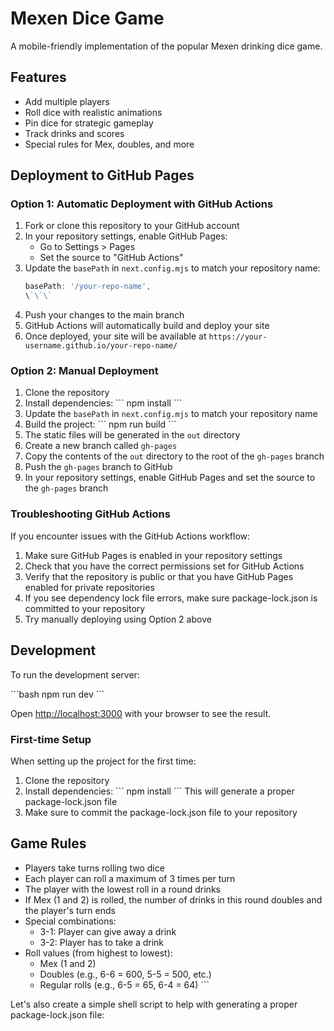 # Mexen Dice Game

A mobile-friendly implementation of the popular Mexen drinking dice game.

## Features

- Add multiple players
- Roll dice with realistic animations
- Pin dice for strategic gameplay
- Track drinks and scores
- Special rules for Mex, doubles, and more

## Deployment to GitHub Pages

### Option 1: Automatic Deployment with GitHub Actions

1. Fork or clone this repository to your GitHub account
2. In your repository settings, enable GitHub Pages:
   - Go to Settings > Pages
   - Set the source to "GitHub Actions"
3. Update the `basePath` in `next.config.mjs` to match your repository name:
   ```js
   basePath: '/your-repo-name',
   \`\`\`
4. Push your changes to the main branch
5. GitHub Actions will automatically build and deploy your site
6. Once deployed, your site will be available at `https://your-username.github.io/your-repo-name/`

### Option 2: Manual Deployment

1. Clone the repository
2. Install dependencies:
   \`\`\`
   npm install
   \`\`\`
3. Update the `basePath` in `next.config.mjs` to match your repository name
4. Build the project:
   \`\`\`
   npm run build
   \`\`\`
5. The static files will be generated in the `out` directory
6. Create a new branch called `gh-pages`
7. Copy the contents of the `out` directory to the root of the `gh-pages` branch
8. Push the `gh-pages` branch to GitHub
9. In your repository settings, enable GitHub Pages and set the source to the `gh-pages` branch

### Troubleshooting GitHub Actions

If you encounter issues with the GitHub Actions workflow:

1. Make sure GitHub Pages is enabled in your repository settings
2. Check that you have the correct permissions set for GitHub Actions
3. Verify that the repository is public or that you have GitHub Pages enabled for private repositories
4. If you see dependency lock file errors, make sure package-lock.json is committed to your repository
5. Try manually deploying using Option 2 above

## Development

To run the development server:

\`\`\`bash
npm run dev
\`\`\`

Open [http://localhost:3000](http://localhost:3000) with your browser to see the result.

### First-time Setup

When setting up the project for the first time:

1. Clone the repository
2. Install dependencies:
   \`\`\`
   npm install
   \`\`\`
   This will generate a proper package-lock.json file
3. Make sure to commit the package-lock.json file to your repository

## Game Rules

- Players take turns rolling two dice
- Each player can roll a maximum of 3 times per turn
- The player with the lowest roll in a round drinks
- If Mex (1 and 2) is rolled, the number of drinks in this round doubles and the player's turn ends
- Special combinations:
  - 3-1: Player can give away a drink
  - 3-2: Player has to take a drink
- Roll values (from highest to lowest):
  - Mex (1 and 2)
  - Doubles (e.g., 6-6 = 600, 5-5 = 500, etc.)
  - Regular rolls (e.g., 6-5 = 65, 6-4 = 64)
\`\`\`

Let's also create a simple shell script to help with generating a proper package-lock.json file:
